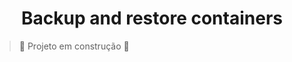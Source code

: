 <h1 align="center"> Backup and restore containers </h1>

> :construction: Projeto em construção :construction: